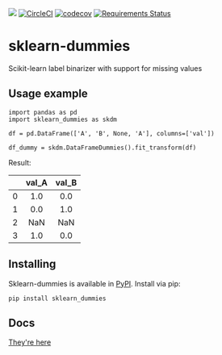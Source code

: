[<img src="https://readthedocs.org/projects/sklearn_dummies/badge/?version=latest">](http://readthedocs.org/projects/sklearn-dummies/)
[![CircleCI](https://circleci.com/gh/gsmafra/sklearn-dummies.svg?style=shield)](https://circleci.com/gh/gsmafra/sklearn-dummies)
[![codecov](https://codecov.io/gh/gsmafra/sklearn-dummies/branch/master/graph/badge.svg)](https://codecov.io/gh/gsmafra/sklearn-dummies)
[![Requirements Status](https://requires.io/github/gsmafra/sklearn-dummies/requirements.svg?branch=master)](https://requires.io/github/gsmafra/sklearn-dummies/requirements/?branch=master)

# sklearn-dummies
Scikit-learn label binarizer with support for missing values

## Usage example

```
import pandas as pd
import sklearn_dummies as skdm

df = pd.DataFrame(['A', 'B', None, 'A'], columns=['val'])

df_dummy = skdm.DataFrameDummies().fit_transform(df)
```

Result:

|     | val_A | val_B |
| --- |:-----:|:-----:|
| 0   |   1.0 |   0.0 |
| 1   |   0.0 |   1.0 |
| 2   |   NaN |   NaN |
| 3   |   1.0 |   0.0 |

## Installing

Sklearn-dummies is available in [PyPI](https://pypi.python.org/pypi/sklearn_dummies). Install via pip:

```
pip install sklearn_dummies
```

## Docs

[They're here](http://sklearn-dummies.readthedocs.io/en/latest/index.html)
